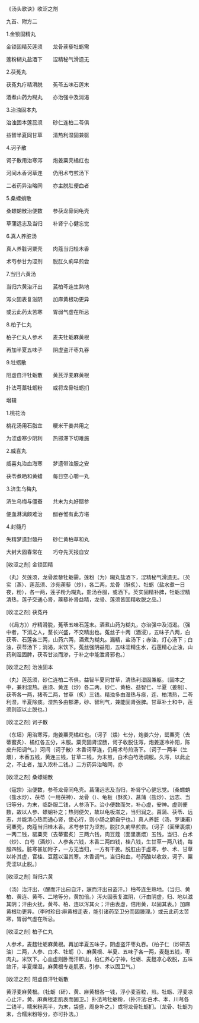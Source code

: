 《汤头歌诀》收涩之剂

九首、附方二

1.金锁固精丸

金锁固精芡莲须　　龙骨蒺藜牡蛎需

莲粉糊丸盐酒下　　涩精秘气滑遗无

2.茯菟丸

茯菟丸疗精滑脱　　菟苓五味石莲末

酒煮山药为糊丸　　亦治强中及消渴

3.治浊固本丸

治浊固本莲蕊须　　砂仁连柏二苓俱

益智半夏同甘草　　清热利湿固兼驱

4.诃子散

诃子散用治寒泻　　炮姜粟壳橘红也

河间木香诃草连　　仍用术芍煎汤下

二者药异治略同　　亦主脱肛便血者

5.桑螵蛸散

桑螵蛸散治便数　　参茯龙骨同龟壳

草蒲远志及当归　　补肾宁心健忘觉

6.真人养脏汤

真人养脏诃粟壳　　肉蔻当归桂木香

术芍参甘为涩剂　　脱肛久痢早煎尝

7.当归六黄汤

当归六黄治汗出　　芪柏芩连生熟地

泻火固表复滋阴　　加麻黄根功更异

或云此药太苦寒　　胃弱气虚在所忌

8.柏子仁丸

柏子仁丸人参术　　麦夫牡蛎麻黄根

再加半夏五味子　　阴虚盗汗枣丸吞

9.牡蛎散

阳虚自汗牡蛎散　　黄芪浮麦麻黄根

扑法芎藁牡蛎粉　　或将龙骨牡蛎扪

增辑

1.桃花汤

桃花汤用石脂宜　　粳米干姜共用之

为涩虚寒少阴利　　热邪滞下切难施

2.威喜丸

威喜丸治血海寒　　梦遗带浊服之安

茯苓煮晒和黄蜡　　每日空心嚼一丸

3.济生乌梅丸

济生乌梅与僵蚕　　共末为丸好醋参

便血淋漓颇难治　　醋吞惟有此方堪

4.封髓丹

失精梦遗封髓丹　　砂仁黄柏草和丸

大封大固春常在　　巧夺先天报自安

[收涩之剂] 金锁固精

（丸）芡莲须，龙骨蒺藜牡蛎需。莲粉（为）糊丸盐酒下，涩精秘气滑遗无。〔芡实（蒸）、莲蕊须、沙苑蒺藜（炒），各二两，龙骨（酥炙）、牡蛎（盐水煮一日夜，粉），各一两，莲子粉为糊丸，盐汤吞服，或酒下。芡实固精补脾，牡蛎涩精清热，莲子交通心肾，蒺藜补肾益精，龙骨、莲须皆固精收脱之品。〕

[收涩之剂] 茯菟丹

（《局方》）疗精滑脱，菟苓五味石莲末。酒煮山药为糊丸，亦治强中及消渴。〔强中者，下消之人，茎长兴盛，不交精出也。菟丝子十两（酒浸），五味子八两，白茯苓、石莲各三两，山药六两，酒煮为糊丸。漏精，盐汤下；赤浊，灯心汤下；白浊，茯苓汤下；消渴，米饮下。菟丝强阴益阳，五味涩精生水，石莲精心止浊，山药利湿固脾，茯苓甘淡而渗，于补之中能泄肾邪也。〕

[收涩之剂] 治浊固本

（丸）莲蕊须，砂仁连柏二苓俱。益智半夏同甘草，清热利湿固兼躯。〔固本之中，兼利湿热。莲须、黄连（炒）各二两，砂仁、黄柏、益智仁、半夏（姜制）、茯苓各一两，猪苓二两，甘草（炙）三钱。精浊多由湿热与痰，连、柏清热，二苓利湿，半夏除痰。湿热多由郁滞，砂、智利气，兼能固肾强脾。甘草补土和中，莲须则涩以止脱也。〕

[收涩之剂] 诃子散

（东垣）用治寒泻，炮姜粟壳橘红也。〔诃子（煨）七分，炮姜六分，罂粟壳（去蒂蜜炙）、橘红各五分，末服。粟壳固肾涩肠，诃子收脱住泻，炮姜逐冷补阳，陈皮升阳调气。〕河间（诃子散）木香诃草连，仍用术芍煎汤下。〔诃子一两半（生煨），木香五钱，黄连三钱，甘草二钱，为末煎，白术白芍汤调服。久泻，以此止之，不止者，加入浓朴二钱。〕二方药异治略同，亦

[收涩之剂] 桑螵蛸散

（寇宗）治便数，参苓龙骨同龟壳。菖蒲远志及当归，补肾宁心健忘觉。〔桑螵蛸（盐水炒）、茯苓（一用茯神）、龙骨（）、龟板（酥炙）、菖蒲（盐炒）、远志、当归等分，为末，临卧服二钱，人参汤下。治小便数而欠，补心虚，安神。虚则便数，故以人参、螵蛸补之；热则便欠，故以龟板滋之，当归润之。菖蒲、茯苓、远志，并能清心热而通心肾，使心行，则小肠之腑自宁也。〕真人养脏（汤，罗谦甫）诃粟壳，肉蔻当归桂木香。术芍参甘为涩剂，脱肛久痢早煎尝。〔诃子（面里裹煨）一两二钱，罂粟壳（去蒂蜜炙）三两六钱，肉豆蔻（面里裹煨）五钱，当归、白术（炒）、白芍（酒炒）、人参各六钱，木香二两四钱，桂八钱，生甘草一两八钱，每服四钱。脏寒甚加附子，一方无当归，一方有干姜。脱肛由于虚寒，参、术、甘草以补其虚，官桂、豆蔻以温其寒。木香调气，当归和血，芍药酸以收敛，诃子、粟壳涩以止脱。〕

[收涩之剂] 当归六黄

（汤）治汗出，（醒而汗出曰自汗，寐而汗出曰盗汗。）柏芩连生熟地。（当归、黄柏、黄连、黄芩、二地等分，黄加倍。）泻火固表复滋阴，（汗由阴虚，归、地以滋其阴；汗由火扰，黄芩、柏、连以泻其火；汗由表虚，倍用黄，以固其表。）加麻黄根功更异。（李时珍曰∶麻黄根走表，能引诸药至卫分而固腠理。）或云此药太苦寒，胃弱气虚在所忌。

[收涩之剂] 柏子仁丸

人参术，麦麸牡蛎麻黄根。再加半夏五味子，阴虚盗汗枣丸吞。〔柏子仁（炒研去油）二两，人参、白术、牡蛎（）、麻黄根、半夏、五味子各一两，麦麸五钱，枣肉丸，米饮下。心血虚则卧而汗即出，柏仁养心宁神，牡蛎、麦麸凉心收脱，五味敛汗，半夏燥湿，麻黄根专走肌表，引参、术以固卫气。〕

[收涩之剂] 阳虚自汗牡蛎散

黄浮麦麻黄根。〔牡蛎（研）、黄、麻黄根各一钱，浮小麦百粒，煎。牡蛎、浮麦凉心止汗，黄、麻黄根走肌表而固卫。〕扑法芎牡蛎粉，（扑汗法∶白术、本、川芎各二钱半，糯米粉两半，为末，袋盛，周身补之。）或将龙骨牡蛎扪。（龙骨、牡蛎为末，合糯米粉等分，亦可扑法。）

